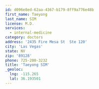 ```yaml
---
id: d096e8ed-62aa-4367-b179-8ff9a776e48b
first_name: Taeyong
last_name: SIM
license: M.D.
services:
  - internal-medicine
category: doctors
address: '2435 Fire Mesa St  Ste 120'
city: 'Las Vegas'
state: NV
zip: '89128'
phone: 725-200-3232
title: 'Taeyong SIM'
_geoloc:
  lng: -115.265
  lat: 36.193501
---
```

